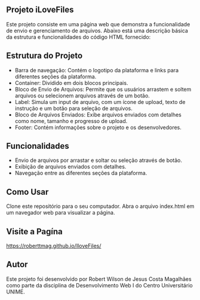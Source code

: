 ## Projeto iLoveFiles
Este projeto consiste em uma página web que demonstra a funcionalidade de envio e gerenciamento de arquivos. Abaixo está uma descrição básica da estrutura e funcionalidades do código HTML fornecido:

## Estrutura do Projeto
- Barra de navegação: Contém o logotipo da plataforma e links para diferentes seções da plataforma.
- Container: Dividido em dois blocos principais.
- Bloco de Envio de Arquivos: Permite que os usuários arrastem e soltem arquivos ou selecionem arquivos através de um botão.
- Label: Simula um input de arquivo, com um ícone de upload, texto de instrução e um botão para seleção de arquivos.
- Bloco de Arquivos Enviados: Exibe arquivos enviados com detalhes como nome, tamanho e progresso de upload.
- Footer: Contém informações sobre o projeto e os desenvolvedores.
## Funcionalidades
- Envio de arquivos por arrastar e soltar ou seleção através de botão.
- Exibição de arquivos enviados com detalhes.
- Navegação entre as diferentes seções da plataforma.
## Como Usar
Clone este repositório para o seu computador.
Abra o arquivo index.html em um navegador web para visualizar a página.
## Visite a Pagína
https://roberttmag.github.io/IloveFiles/
## Autor
Este projeto foi desenvolvido por Robert Wilson de Jesus Costa Magalhães como parte da disciplina de Desenvolvimento Web I do Centro Universitário UNIME.

